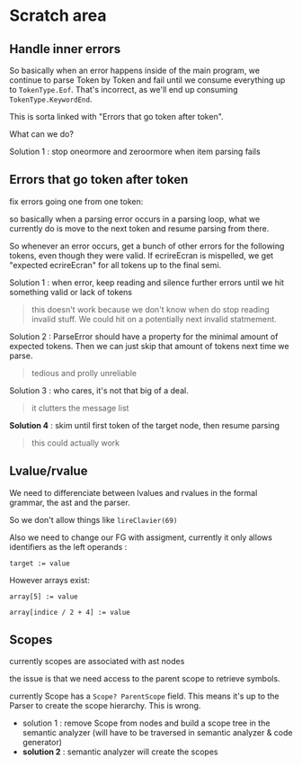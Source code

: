 # Scratch area

## Handle inner errors

So basically when an error happens inside of the main program, we continue to parse Token by Token and fail until we consume everything up to `TokenType.Eof`. That's incorrect, as we'll end up consuming `TokenType.KeywordEnd`.

This is sorta linked with "Errors that go token after token".

What can we do?

Solution 1 : stop oneormore and zeroormore when item parsing fails

## Errors that go token after token

fix errors going one from one token:

so basically when a parsing error occurs in a parsing loop, what we currently do is move to the next token and resume parsing from there.

So whenever an error occurs, get a bunch of other errors for the following tokens, even though they were valid.
If ecrireEcran is mispelled, we get "expected ecrireEcran" for all tokens up to the final semi.

Solution 1 : when error, keep reading and silence further errors until we hit something valid or lack of tokens

> this doesn't work because we don't know when do stop reading invalid stuff. We could hit on a potentially next invalid statmement.

Solution 2 : ParseError should have a property for the minimal amount of expected tokens.
Then we can just skip that amount of tokens next time we parse.

> tedious and prolly unreliable

Solution 3 : who cares, it's not that big of a deal.

> it clutters the message list

**Solution 4** : skim until first token of the target node, then resume parsing

> this could actually work

## Lvalue/rvalue

We need to differenciate between lvalues and rvalues in the formal grammar, the ast and the parser.

So we don't allow things like `lireClavier(69)`

Also we need to change our FG with assigment, currently it only allows identifiers as the left operands :

`target := value`

However arrays exist:

`array[5] := value`

`array[indice / 2 + 4] := value`

## Scopes

currently scopes are associated with ast nodes

the issue is that we need access to the parent scope to retrieve symbols.

currently Scope has a `Scope? ParentScope` field. This means it's up to the Parser to create the scope hierarchy. This is wrong.

- solution 1 : remove Scope from nodes and build a scope tree in the semantic analyzer (will have to be traversed in semantic analyzer & code generator)
- **solution 2** : semantic analyzer will create the scopes
